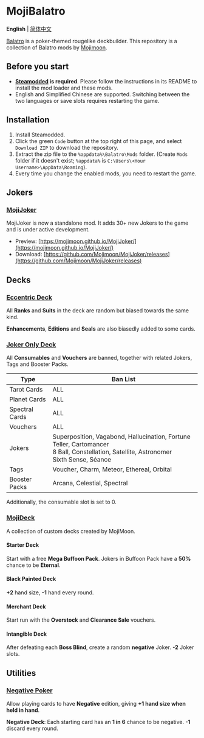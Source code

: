 # MojiBalatro

**English** | [简体中文](README.zh-cn.md)

[Balatro](https://www.playbalatro.com/) is a poker-themed rougelike deckbuilder. This repository is a collection of Balatro mods by [Mojimoon](https://github.com/Mojimoon).

## Before you start

- **[Steamodded](https://github.com/Steamopollys/Steamodded) is required**. Please follow the instructions in its README to install the mod loader and these mods.
- English and Simplified Chinese are supported. Switching between the two languages or save slots requires restarting the game.

## Installation

1. Install Steamodded.
2. Click the green `Code` button at the top right of this page, and select `Download ZIP` to download the repository.
3. Extract the zip file to the `%appdata%\Balatro\Mods` folder. (Create `Mods` folder if it doesn't exist; `%appdata%` is `C:\Users\<Your Username>\AppData\Roaming`).
4. Every time you change the enabled mods, you need to restart the game.

## Jokers

### [MojiJoker](https://github.com/Mojimoon/MojiJoker)

MojiJoker is now a standalone mod. It adds 30+ new Jokers to the game and is under active development.

- Preview: [https://mojimoon.github.io/MojiJoker/](https://mojimoon.github.io/MojiJoker/)
- Download: [https://github.com/Mojimoon/MojiJoker/releases](https://github.com/Mojimoon/MojiJoker/releases)

## Decks

### [Eccentric Deck](EccentricDeck/EccentricDeck.lua)

All **Ranks** and **Suits** in the deck are random but biased towards the same kind.

**Enhancements**, **Editions** and **Seals** are also biasedly added to some cards.

### [Joker Only Deck](JokerOnlyDeck/JokerOnlyDeck.lua)

All **Consumables** and **Vouchers** are banned, together with related Jokers, Tags and Booster Packs.

| Type | Ban List |
| ---- | -------- |
| Tarot Cards | ALL |
| Planet Cards | ALL |
| Spectral Cards | ALL |
| Vouchers | ALL |
| Jokers | Superposition, Vagabond, Hallucination, Fortune Teller, Cartomancer <br>8 Ball, Constellation, Satellite, Astronomer <br>Sixth Sense, Séance |
| Tags | Voucher, Charm, Meteor, Ethereal, Orbital |
| Booster Packs | Arcana, Celestial, Spectral |

Additionally, the consumable slot is set to 0.

### [MojiDeck](MojiDeck/MojiDeck.lua)

A collection of custom decks created by MojiMoon.

#### Starter Deck

Start with a free **Mega Buffoon Pack**. Jokers in Buffoon Pack have a **50%** chance to be **Eternal**.

#### Black Painted Deck

**+2** hand size, **-1** hand every round.

#### Merchant Deck

Start run with the **Overstock** and **Clearance Sale** vouchers.

#### Intangible Deck

After defeating each **Boss Blind**, create a random **negative** Joker. **-2** Joker slots.

## Utilities

### [Negative Poker](NegativePoker/NegativePoker.lua)

Allow playing cards to have **Negative** edition, giving **+1 hand size when held in hand**.

**Negative Deck**: Each starting card has an **1 in 6** chance to be negative. **-1** discard every round.
